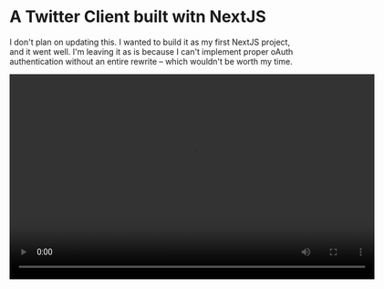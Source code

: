 # A Twitter Client built witn NextJS

I don't plan on updating this. I wanted to build it as my first NextJS project, and it went well. I'm leaving it as is because I can't implement proper oAuth authentication without an entire rewrite – which wouldn't be worth my time.

<!-- ![](./example/example.mp4) -->

<video width="640" height="360" controls>
  <source src="./example/example.mp4" type="video/mp4">
</video>